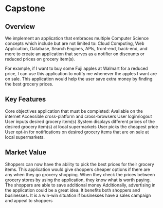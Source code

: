 # Capstone
## Overview
  We implement an application that embraces multiple Computer Science concepts which include but are not limited to: Cloud Computing, Web Application,  Database, Search Engines,     APIs, front-end, back-end, and more to create an application that serves as a notifier on discounts or reduced prices on grocery item(s). 

  For example, if I want to buy some Fuji apples at Walmart for a reduced price, I can use this application to notify me whenever the apples I want are on sale. This application     would help the user save extra money by finding the best grocery prices.
  
## Key Features
  Core objectives application that must be completed:
    Available on the internet
    Accessible cross-platform and cross-browsers 
    User login/logout
    User inputs desired grocery item(s)
    System displays different prices of the desired grocery item(s) at local supermarkets
    User picks the cheapest price
    User opt-in for notifications on desired grocery items that are on sale at local supermarkets. 

## Market Value
   Shoppers can now have the ability to pick the best prices for their grocery items. This application would give shoppers cheaper options if there are any when they go grocery      shopping. When they check the prices between grocery stores by using the application, they know what is worth paying. The shoppers are able to save additional money
   Additionally, advertising in the application could be a great idea. It benefits both shoppers and businesses. It is a win-win situation if businesses have a sales campaign and    appeal to shoppers

